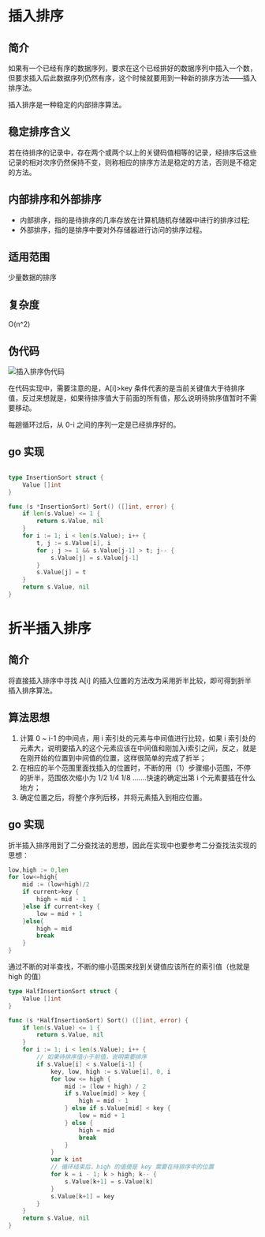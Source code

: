 # 插入排序

## 简介

如果有一个已经有序的数据序列，要求在这个已经排好的数据序列中插入一个数，但要求插入后此数据序列仍然有序，这个时候就要用到一种新的排序方法——插入排序法。

插入排序是一种稳定的内部排序算法。

## 稳定排序含义

若在待排序的记录中，存在两个或两个以上的关键码值相等的记录，经排序后这些记录的相对次序仍然保持不变，则称相应的排序方法是稳定的方法，否则是不稳定的方法。

## 内部排序和外部排序

- 内部排序，指的是待排序的几率存放在计算机随机存储器中进行的排序过程;
- 外部排序，指的是排序中要对外存储器进行访问的排序过程。

## 适用范围

少量数据的排序

## 复杂度

O(n^2)

## 伪代码

![插入排序伪代码](https://cnymw.github.io/go-study/docs/img/插入排序伪代码.png)

在代码实现中，需要注意的是，A[i]>key 条件代表的是当前关键值大于待排序值，反过来想就是，如果待排序值大于前面的所有值，那么说明待排序值暂时不需要移动。

每趟循环过后，从 0-i 之间的序列一定是已经排序好的。

## go 实现

```go

type InsertionSort struct {
	Value []int
}

func (s *InsertionSort) Sort() ([]int, error) {
	if len(s.Value) <= 1 {
		return s.Value, nil
	}
	for i := 1; i < len(s.Value); i++ {
		t, j := s.Value[i], i
		for ; j >= 1 && s.Value[j-1] > t; j-- {
			s.Value[j] = s.Value[j-1]
		}
		s.Value[j] = t
	}
	return s.Value, nil
}
```

# 折半插入排序

## 简介

将直接插入排序中寻找 A[i] 的插入位置的方法改为采用折半比较，即可得到折半插入排序算法。

## 算法思想

1. 计算 0 ~ i-1 的中间点，用 i 索引处的元素与中间值进行比较，如果 i 索引处的元素大，说明要插入的这个元素应该在中间值和刚加入i索引之间，反之，就是在刚开始的位置到中间值的位置，这样很简单的完成了折半；
2. 在相应的半个范围里面找插入的位置时，不断的用（1）步骤缩小范围，不停的折半，范围依次缩小为 1/2 1/4 1/8 .......快速的确定出第 i 个元素要插在什么地方；
3. 确定位置之后，将整个序列后移，并将元素插入到相应位置。

## go 实现

折半插入排序用到了二分查找法的思想，因此在实现中也要参考二分查找法实现的思想：

```go
low,high := 0,len
for low<=high{
	mid := (low+high)/2
	if current>key {
		high = mid - 1 
	}else if current<key {
		low = mid + 1
	}else{
		high = mid
		break
	}
}
```

通过不断的对半查找，不断的缩小范围来找到关键值应该所在的索引值（也就是 high 的值）

```go
type HalfInsertionSort struct {
	Value []int
}

func (s *HalfInsertionSort) Sort() ([]int, error) {
	if len(s.Value) <= 1 {
		return s.Value, nil
	}
	for i := 1; i < len(s.Value); i++ {
		// 如果待排序值小于前值，说明需要排序
		if s.Value[i] < s.Value[i-1] {
			key, low, high := s.Value[i], 0, i
			for low <= high {
				mid := (low + high) / 2
				if s.Value[mid] > key {
					high = mid - 1
				} else if s.Value[mid] < key {
					low = mid + 1
				} else {
					high = mid
					break
				}
			}
			var k int
			// 循环结束后，high 的值便是 key 需要在待排序中的位置
			for k = i - 1; k > high; k-- {
				s.Value[k+1] = s.Value[k]
			}
			s.Value[k+1] = key
		}
	}
	return s.Value, nil
}

```